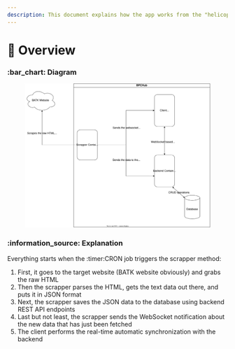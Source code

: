 ```yaml
---
description: This document explains how the app works from the "helicopter" view
---
```


# 🚁 Overview

### :bar\_chart: Diagram

<figure><img src="../../.gitbook/assets/overview_architecture.svg" alt=""><figcaption></figcaption></figure>

### :information\_source: Explanation

Everything starts when the :timer:CRON job triggers the scrapper method:

1. First, it goes to the target website (BATK website obviously) and grabs the raw HTML
2. Then the scrapper parses the HTML, gets the text data out there, and puts it in JSON format
3. Next, the scrapper saves the JSON data to the database using backend REST API endpoints
4. Last but not least, the scrapper sends the WebSocket notification about the new data that has just been fetched
5. The client performs the real-time automatic synchronization with the backend

